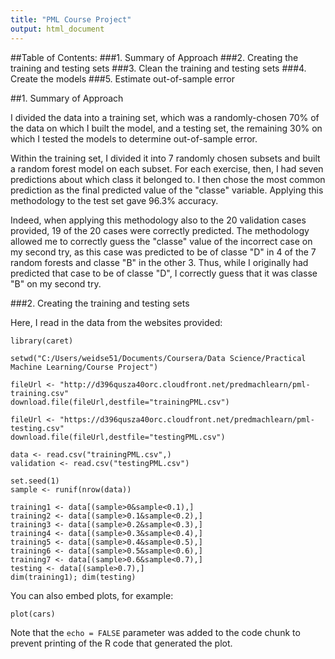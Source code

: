 ```yaml
---
title: "PML Course Project"
output: html_document
---
```


##Table of Contents:
###1. Summary of Approach
###2. Creating the training and testing sets
###3. Clean the training and testing sets
###4. Create the models
###5. Estimate out-of-sample error

##1. Summary of Approach

I divided the data into a training set, which was a randomly-chosen 70% of the data on which I built the model, and a testing set, the remaining 30% on which I tested the models to determine out-of-sample error.

Within the training set, I divided it into 7 randomly chosen subsets and built a random forest model on each subset. For each exercise, then, I had seven predictions about which class it belonged to. I then chose the most common prediction as the final predicted value of the "classe" variable. Applying this methodology to the test set gave 96.3% accuracy. 

Indeed, when applying this methodology also to the 20 validation cases provided, 19 of the 20 cases were correctly predicted. The methodology allowed me to correctly guess the "classe" value of the incorrect case on my second try, as this case was predicted to be of classe "D" in 4 of the 7 random forests and classe "B" in the other 3. Thus, while I originally had predicted that case to be of classe "D", I correctly guess that it was classe "B" on my second try.

###2. Creating the training and testing sets

Here, I read in the data from the websites provided:

```{r}
library(caret)

setwd("C:/Users/weidse51/Documents/Coursera/Data Science/Practical Machine Learning/Course Project")

fileUrl <- "http://d396qusza40orc.cloudfront.net/predmachlearn/pml-training.csv"
download.file(fileUrl,destfile="trainingPML.csv")

fileUrl <- "https://d396qusza40orc.cloudfront.net/predmachlearn/pml-testing.csv"
download.file(fileUrl,destfile="testingPML.csv")

data <- read.csv("trainingPML.csv",)
validation <- read.csv("testingPML.csv")

set.seed(1)
sample <- runif(nrow(data))

training1 <- data[(sample>0&sample<0.1),]
training2 <- data[(sample>0.1&sample<0.2),]
training3 <- data[(sample>0.2&sample<0.3),]
training4 <- data[(sample>0.3&sample<0.4),]
training5 <- data[(sample>0.4&sample<0.5),]
training6 <- data[(sample>0.5&sample<0.6),]
training7 <- data[(sample>0.6&sample<0.7),]
testing <- data[(sample>0.7),]
dim(training1); dim(testing)
```

You can also embed plots, for example:

```{r, echo=FALSE}
plot(cars)
```

Note that the `echo = FALSE` parameter was added to the code chunk to prevent printing of the R code that generated the plot.
